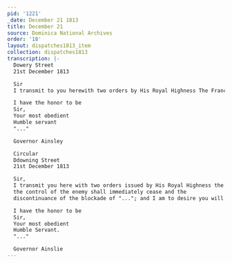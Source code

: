 ```yaml
---
pid: '1221'
_date: December 21 1813
title: December 21
source: Dominica National Archives
order: '18'
layout: dispatches1813_item
collection: dispatches1813
transcription: |-
  Dowery Street
  21st December 1813

  Sir
  I transmit to you herewith two orders by His Royal Highness The France regent in council bearing date the 13th instant declaring that all hostilities against such Ports or Places of the United Provinces of The Netherlands as shall not be in the profession or under the "..."of the "..." shall immediately cease, and the discontinuous Of the Blockade of "..."; and I am to desire you will take care that the said orders be duly carried into execution as far as the same may apply to the colony under your government.

  I have the honor to be
  Sir,
  Your most obedient
  Humble servant
  "..."

  Governor Ainsley

  Circular
  Ddowning Street
  21st December 1813

  Sir,
  I transmit you here with two orders issued by His Royal Highness the prince regent? In council bearing date the 13th instant declaring that the hostilities against such ports and places of the United Provinces of the Netherlands as shall not be under the possession or under
  the control of the enemy shall immediately cease and the
  discontinuance of the blockade of "..."; and I am to desire you will take care that the said orders be duly carried into execution as far as the same may apply to the colony under your government.

  I have the honor to be
  Sir,
  Your most obedient
  Humble Servant.
  "..."

  Governor Ainslie
---
```

